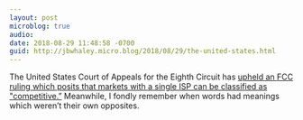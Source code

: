 ```yaml
---
layout: post
microblog: true
audio: 
date: 2018-08-29 11:48:58 -0700
guid: http://jbwhaley.micro.blog/2018/08/29/the-united-states.html
---
```

The United States Court of Appeals for the Eighth Circuit has [upheld an FCC ruling which posits that markets with a single ISP can be classified as "competitive.”](https://arstechnica.com/tech-policy/2018/08/fcc-can-define-markets-with-only-one-isp-as-competitive-court-rules/) Meanwhile, I fondly remember when words had meanings which weren’t their own opposites.

